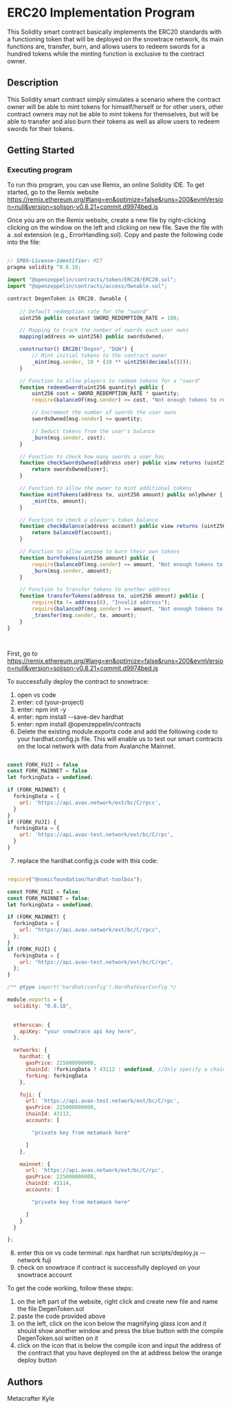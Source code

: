 # ERC20 Implementation Program

This Solidity smart contract basically implements the ERC20 standards with a functioning token that will be deployed on the snowtrace network, its main
functions are, transfer, burn, and allows users to redeem swords for a hundred tokens while the minting function is exclusive to the contract owner.

## Description


This Solidity smart contract simply simulates a scenario where the contract owner will be able to mint tokens for himself/herself or for other users,
other contract owners may not be able to mint tokens for themselves, but will be able to transfer and also burn their tokens as well as allow users
to redeem swords for their tokens.


## Getting Started

### Executing program

To run this program, you can use Remix, an online Solidity IDE. To get started, go to the Remix website https://remix.ethereum.org/#lang=en&optimize=false&runs=200&evmVersion=null&version=soljson-v0.8.21+commit.d9974bed.js

Once you are on the Remix website, create a new file by right-clicking clicking on the window on the left and clicking on new file. Save the file with a .sol extension (e.g., ErrorHandling.sol). Copy and paste the following code into the file:

```javascript

// SPDX-License-Identifier: MIT
pragma solidity ^0.8.18;

import "@openzeppelin/contracts/token/ERC20/ERC20.sol";
import "@openzeppelin/contracts/access/Ownable.sol";

contract DegenToken is ERC20, Ownable {
    
    // Default redemption rate for the "sword"
    uint256 public constant SWORD_REDEMPTION_RATE = 100;

    // Mapping to track the number of swords each user owns
    mapping(address => uint256) public swordsOwned;

    constructor() ERC20("Degen", "DGN") {
        // Mint initial tokens to the contract owner
        _mint(msg.sender, 10 * (10 ** uint256(decimals())));
    }

    // Function to allow players to redeem tokens for a "sword"
    function redeemSword(uint256 quantity) public {
        uint256 cost = SWORD_REDEMPTION_RATE * quantity;
        require(balanceOf(msg.sender) >= cost, "Not enough tokens to redeem for a sword");

        // Increment the number of swords the user owns
        swordsOwned[msg.sender] += quantity;

        // Deduct tokens from the user's balance
        _burn(msg.sender, cost);
    }

    // Function to check how many swords a user has
    function checkSwordsOwned(address user) public view returns (uint256) {
        return swordsOwned[user];
    }

    // Function to allow the owner to mint additional tokens
    function mintTokens(address to, uint256 amount) public onlyOwner {
        _mint(to, amount);
    }

    // Function to check a player's token balance
    function checkBalance(address account) public view returns (uint256) {
        return balanceOf(account);
    }

    // Function to allow anyone to burn their own tokens
    function burnTokens(uint256 amount) public {
        require(balanceOf(msg.sender) >= amount, "Not enough tokens to burn");
        _burn(msg.sender, amount);
    }

    // Function to transfer tokens to another address
    function transferTokens(address to, uint256 amount) public {
        require(to != address(0), "Invalid address");
        require(balanceOf(msg.sender) >= amount, "Not enough tokens to transfer");
        _transfer(msg.sender, to, amount);
    }
}




```


First, go to https://remix.ethereum.org/#lang=en&optimize=false&runs=200&evmVersion=null&version=soljson-v0.8.21+commit.d9974bed.js

To successfully deploy the contract to snowtrace:

1. open vs code
2. enter: cd (your-project) 
3. enter: npm init -y
4. enter: npm install --save-dev hardhat
5. enter: npm install @openzeppelin/contracts
6. Delete the existing module.exports code and add the following code to your hardhat.config.js file. This will enable us to test our smart contracts on the local network with data from Avalanche Mainnet.

```javascript

const FORK_FUJI = false
const FORK_MAINNET = false
let forkingData = undefined;

if (FORK_MAINNET) {
  forkingData = {
    url: 'https://api.avax.network/ext/bc/C/rpcc',
  }
}
if (FORK_FUJI) {
  forkingData = {
    url: 'https://api.avax-test.network/ext/bc/C/rpc',
  }
}


```

7. replace the hardhat.config.js code with this code:

```javascript

require("@nomicfoundation/hardhat-toolbox");

const FORK_FUJI = false;
const FORK_MAINNET = false;
let forkingData = undefined;

if (FORK_MAINNET) {
  forkingData = {
    url: "https://api.avax.network/ext/bc/C/rpcc",
  };
}
if (FORK_FUJI) {
  forkingData = {
    url: "https://api.avax-test.network/ext/bc/C/rpc",
  };
}

/** @type import('hardhat/config').HardhatUserConfig */

module.exports = {
  solidity: "0.8.18",

  
  etherscan: {
    apiKey: "your snowtrace api key here",
  },

  networks: {
    hardhat: {
      gasPrice: 225000000000,
      chainId: !forkingData ? 43112 : undefined, //Only specify a chainId if we are not forking
      forking: forkingData
    },

    fuji: {
      url: 'https://api.avax-test.network/ext/bc/C/rpc',
      gasPrice: 225000000000,
      chainId: 43113,
      accounts: [

        "private key from metamask here"

      ]
    },

    mainnet: {
      url: 'https://api.avax.network/ext/bc/C/rpc',
      gasPrice: 225000000000,
      chainId: 43114,
      accounts: [

        "private key from metamask here"

      ]
    }
  }

};


```

8. enter this on vs code terminal: npx hardhat run scripts/deploy.js --network fuji
9. check on snowtrace if contract is successfully deployed on your snowtrace account




To get the code working, follow these steps:

1. on the left part of the website, right click and create new file and name the file DegenToken.sol
2. paste the code provided above
3. on the left, click on the icon below the magnifying glass icon and it should show another window and press the blue button with the compile
   DegenToken.sol written on it
4. click on the icon that is below the compile icon and input the address of the contract that you have deployed on the at address below the orange deploy button


## Authors

Metacrafter Kyle  
